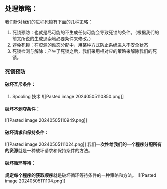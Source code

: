 ## 处理策略：
我们针对我们的进程死锁有下面的几种策略：
1. 死锁预防：也就是尽可能的不生成任何可能会导致死锁的条件。（根据我们的前文所说的生成思索地必要条件来修改。）
2. 避免死锁：在资源的动态分配中，用某种方式防止系统进入不安全状态
3. 死锁检测与解除：产生了死锁之后，我们采用相对应的策略来解除我们的死锁。

### 死锁预防
#### 破坏互斥条件：
1. Spooling 技术
![[Pasted image 20240505110850.png]]

#### 破坏不剥夺条件：
![[Pasted image 20240505110949.png]]

#### 破坏请求和保持条件：
![[Pasted image 20240505111024.png]]
我们**一次性给我们的一个程序分配所有的资源**就是一种破坏请求和保持条件的方法。
#### 破坏循环等待：
**规定每个程序的获取顺序**就是破坏循环等待条件的一种策略和方法。
![[Pasted image 20240505111104.png]]